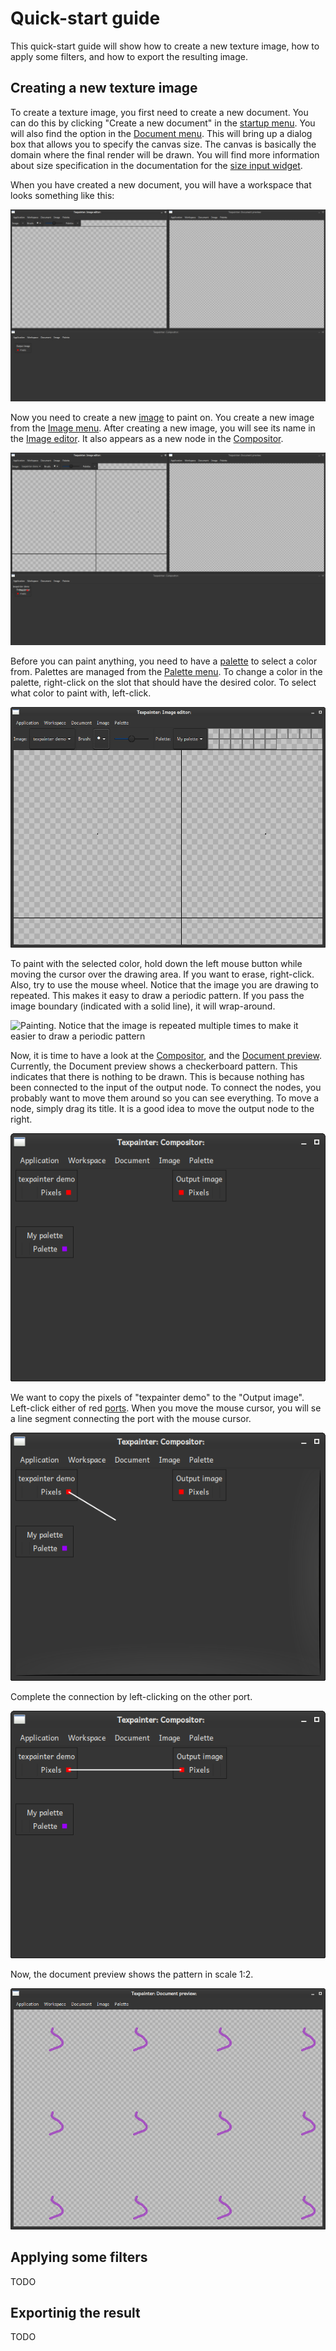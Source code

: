 # Quick-start guide
This quick-start guide will show how to create a new texture image, how to apply some filters, and
how to export the resulting image.

## Creating a new texture image

To create a texture image, you first need to create a new document. You can do this by clicking
"Create a new document" in the <a href="../app/startup_menu.html">startup menu</a>. You will also
find the option in the <a href="../app/document_menu.html">Document menu</a>. This will bring up a
dialog box that allows you to specify the canvas size. The canvas is basically the domain where the
final render will be drawn. You will find more information about size specification in the
documentation for the <a href="../app/size_input.html">size input widget</a>.

When you have created a new document, you will have a workspace that looks something like this:

![The initial workspace](workspace_init.png)

Now you need to create a new <a href="terminology.html#image">image</a> to paint on. You create a
new image from the <a href="../app/image_menu.html">Image menu</a>. After creating a new image, you
will see its name in the <a href="../app/image_editor.html">Image editor</a>. It also appears as a
new node in the <a href="../app/compositor.html">Compositor</a>.

![The workspace after creating a new image](workspace_with_new_image.png)

Before you can paint anything, you need to have a <a href="terminology.html#palette">palette</a> to
select a color from. Palettes are managed from the <a href="../app/palette_menu">Palette menu</a>.
To change a color in the palette, right-click on the slot that should have the desired color. To
select what color to paint with, left-click.

![The image editor after selecting a palette](image_editor_with_palette.png)

To paint with the selected color, hold down the left mouse button while moving the cursor over the
drawing area. If you want to erase, right-click. Also, try to use the mouse wheel. Notice that the
image you are drawing to repeated. This makes it easy to draw a periodic pattern. If you pass the
image boundary (indicated with a solid line), it will wrap-around.

![Painting. Notice that the image is repeated multiple times to make it easier to draw a periodic
pattern](painting.png)

Now, it is time to have a look at the <a href="../app/compositor.html">Compositor</a>, and the
<a href="../app/document_preview.html">Document preview</a>. Currently, the Document preview shows
a checkerboard pattern. This indicates that there is nothing to be drawn. This is because nothing
has been connected to the input of the output node. To connect the nodes, you probably want to move
them around so you can see everything. To move a node, simply drag its title. It is a good idea to
move the output node to the right.

![The compositor after moving nodes](compositor_after_organizing.png)

We want to copy the pixels of "texpainter demo" to the "Output image". Left-click either of red
<a href="terminology.html#port">ports</a>. When you move the mouse cursor, you will se a line
segment connecting the port with the mouse cursor.

![The process of connecting nodes](connecting_nodes.png)

Complete the connection by left-clicking on the other port.

!["texpainter demo" is connected to "Output image"](nodes_connected.png)

Now, the document preview shows the pattern in scale 1:2.

![The preview with output node connected to "texpainter demo"](document_preview_with_connected_output.png)

## Applying some filters

TODO

## Exportinig the result

TODO